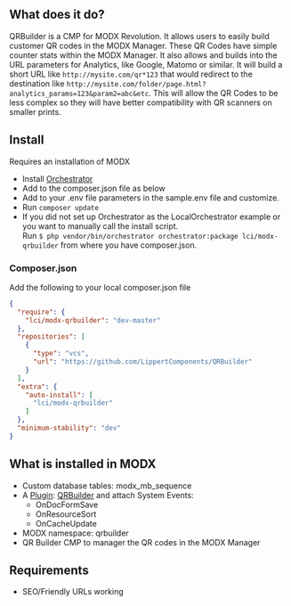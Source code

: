 ## What does it do?
QRBuilder is a CMP for MODX Revolution. It allows users to easily build customer QR codes in the MODX Manager. 
These QR Codes have simple counter stats within the MODX Manager. It also allows and builds into the URL parameters 
for Analytics, like Google, Matomo or similar. It will build a short URL like `http://mysite.com/qr*123` that would 
redirect to the destination like `http://mysite.com/folder/page.html?analytics_params=123&param2=abc&etc`. This will allow the 
QR Codes to be less complex so they will have better compatibility with QR scanners on smaller prints. 

## Install

Requires an installation of MODX

- Install [Orchestrator](https://github.com/LippertComponents/Orchestrator)
- Add to the composer.json file as below
- Add to your .env file parameters in the sample.env file and customize.
- Run ```composer update```
- If you did not set up Orchestrator as the LocalOrchestrator example or you want to manually call the install script.  
Run ```$ php vendor/bin/orchestrator orchestrator:package lci/modx-qrbuilder``` from where you have composer.json.


### Composer.json

Add the following to your local composer.json file

```json
{
  "require": {
    "lci/modx-qrbuilder": "dev-master"
  },
  "repositories": [
    {
      "type": "vcs",
      "url": "https://github.com/LippertComponents/QRBuilder"
    }
  ],
  "extra": {
    "auto-install": [
      "lci/modx-qrbuilder"
    ]
  },
  "minimum-stability": "dev"
}
```

## What is installed in MODX
 - Custom database tables: modx_mb_sequence
 - A [Plugin](https://rtfm.modx.com/revolution/2.x/developing-in-modx/basic-development/plugins): 
 [QRBuilder](/src/elements/plugins/QRBuilder.php) and attach System Events:
    - OnDocFormSave
    - OnResourceSort
    - OnCacheUpdate
 - MODX namespace: qrbuilder
 - QR Builder CMP to manager the QR codes in the MODX Manager
    
## Requirements
 - SEO/Friendly URLs working